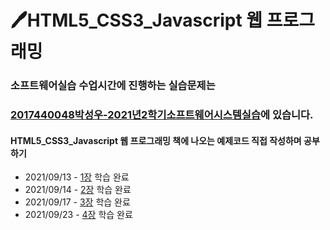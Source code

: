 # 🖊HTML5_CSS3_Javascript 웹 프로그래밍 

### 소프트웨어실습 수업시간에 진행하는 실습문제는 
### [2017440048박성우-2021년2학기소프트웨어시스템실습](https://github.com/seong-wooo/seong-wooo.github.io)에 있습니다.

#### HTML5_CSS3_Javascript 웹 프로그래밍 책에 나오는 예제코드 직접 작성하며 공부하기
- 2021/09/13 - [1장](https://github.com/seong-wooo/HTML5_CSS3_Javascript/tree/main/1%EC%9E%A5) 학습 완료
- 2021/09/14 - [2장](https://github.com/seong-wooo/HTML5_CSS3_Javascript/tree/main/2%EC%9E%A5) 학습 완료
- 2021/09/17 - [3장](https://github.com/seong-wooo/HTML5_CSS3_Javascript/tree/main/3%EC%9E%A5) 학습 완료
- 2021/09/23 - [4장](https://github.com/seong-wooo/HTML5_CSS3_Javascript/tree/main/4%EC%9E%A5) 학습 완료